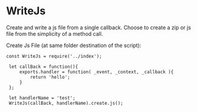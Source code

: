 # WriteJs
Create and write a js file from a single callback. Choose to create a zip or js file from the simplicity of a method call. 


Create Js File (at same folder destination of the script):

```
const WriteJs = require('../index');
 
 let callBack = function(){
     exports.handler = function( _event, _context, _callback ){
         return 'hello';
     }
 };
 
 let handlerName = 'test';
 WriteJs(callBack, handlerName).create.js();
```

